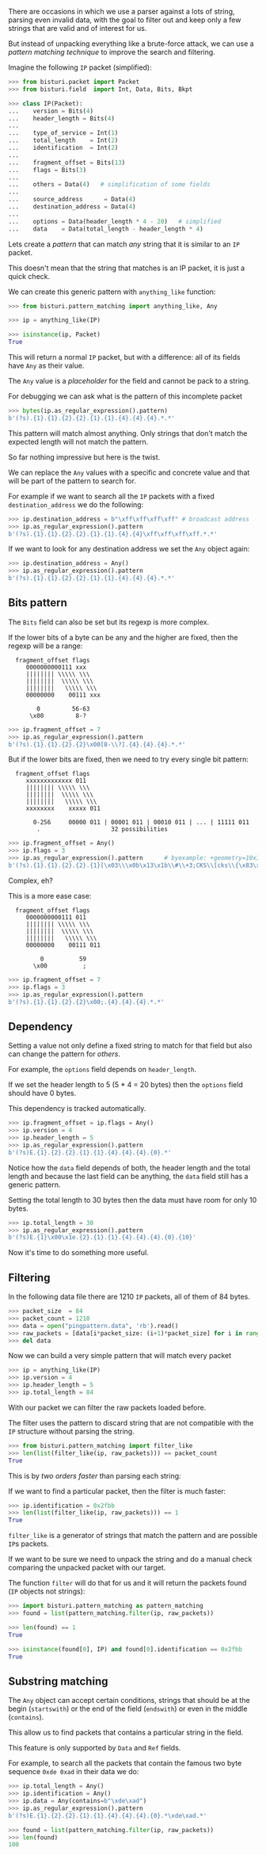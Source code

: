 There are occasions in which we use a parser against a lots of string,
parsing even invalid data, with the goal to filter out and keep only
a few strings that are valid and of interest for us.

But instead of unpacking everything like a brute-force attack,
we can use a *pattern matching technique* to
improve the search and filtering.

Imagine the following `IP` packet (simplified):

```python
>>> from bisturi.packet import Packet
>>> from bisturi.field  import Int, Data, Bits, Bkpt

>>> class IP(Packet):
...    version = Bits(4)
...    header_length = Bits(4)
...
...    type_of_service = Int(1)
...    total_length    = Int(2)
...    identification  = Int(2)
...
...    fragment_offset = Bits(13)
...    flags = Bits(3)
...
...    others = Data(4)   # simplification of some fields
...
...    source_address      = Data(4)
...    destination_address = Data(4)
...
...    options = Data(header_length * 4 - 20)   # simplified
...    data    = Data(total_length - header_length * 4)
```

Lets create a *pattern* that can match *any* string that it is similar
to an `IP` packet.

This doesn't mean that the string that matches is an IP packet, it is
just a quick check.

We can create this generic pattern with `anything_like` function:

```python
>>> from bisturi.pattern_matching import anything_like, Any

>>> ip = anything_like(IP)

>>> isinstance(ip, Packet)
True
```

This will return a normal `IP` packet, but with a difference:
all of its fields have `Any` as their value.

The `Any` value is a *placeholder* for the field and cannot be pack to a string.

For debugging we can ask what is the pattern of this incomplete packet

```python
>>> bytes(ip.as_regular_expression().pattern)
b'(?s).{1}.{1}.{2}.{2}.{1}.{1}.{4}.{4}.{4}.*.*'
```

This pattern will match almost anything. Only strings that don't match
the expected length will not match the pattern.

So far nothing impressive but here is the twist.

We can replace the `Any` values with a specific and concrete value and
that will be part of the pattern to search for.

For example if we want to search all the `IP` packets with a fixed
`destination_address` we do the following:

```python
>>> ip.destination_address = b"\xff\xff\xff\xff" # broadcast address
>>> ip.as_regular_expression().pattern
b'(?s).{1}.{1}.{2}.{2}.{1}.{1}.{4}.{4}\xff\xff\xff\xff.*.*'
```

If we want to look for any destination address we set the `Any` object again:

```python
>>> ip.destination_address = Any()
>>> ip.as_regular_expression().pattern
b'(?s).{1}.{1}.{2}.{2}.{1}.{1}.{4}.{4}.{4}.*.*'
```

## Bits pattern

The `Bits` field can also be set but its regexp is more complex.

If the lower bits of a byte can be any and the higher are fixed,
then the regexp will be a range:

```
  fragment_offset flags
     0000000000111 xxx
     |||||||| \\\\\ \\\
     ||||||||  \\\\\ \\\
     ||||||||   \\\\\ \\\
     00000000    00111 xxx

        0         56-63
      \x00         8-?
```

```python
>>> ip.fragment_offset = 7
>>> ip.as_regular_expression().pattern
b'(?s).{1}.{1}.{2}.{2}\x00[8-\\?].{4}.{4}.{4}.*.*'
```

But if the lower bits are fixed, then we need to try every single bit pattern:

```
  fragment_offset flags
     xxxxxxxxxxxxx 011
     |||||||| \\\\\ \\\
     ||||||||  \\\\\ \\\
     ||||||||   \\\\\ \\\
     xxxxxxxx    xxxxx 011

       0-256     00000 011 | 00001 011 | 00010 011 | ... | 11111 011
        .                    32 possibilities
```

```python
>>> ip.fragment_offset = Any()
>>> ip.flags = 3
>>> ip.as_regular_expression().pattern		# byexample: +geometry=10x300
b'(?s).{1}.{1}.{2}.{2}.{1}[\x03\\\x0b\x13\x1b\\#\\+3;CKS\\[cks\\{\x83\x8b\x93\x9b\xa3\xab\xb3\xbb\xc3\xcb\xd3\xdb\xe3\xeb\xf3\xfb].{4}.{4}.{4}.*.*'
```

Complex, eh?

This is a more ease case:

```
  fragment_offset flags
     0000000000111 011
     |||||||| \\\\\ \\\
     ||||||||  \\\\\ \\\
     ||||||||   \\\\\ \\\
     00000000    00111 011

         0          59
       \x00          ;
```

```python
>>> ip.fragment_offset = 7
>>> ip.flags = 3
>>> ip.as_regular_expression().pattern
b'(?s).{1}.{1}.{2}.{2}\x00;.{4}.{4}.{4}.*.*'
```

## Dependency

Setting a value not only define a fixed string to match for that field
but also can change the pattern for *others*.

For example, the `options` field depends on `header_length`.

If we set the header length to 5 (5 * 4 = 20 bytes) then
the `options` field should have 0 bytes.

This dependency is tracked automatically.

```python
>>> ip.fragment_offset = ip.flags = Any()
>>> ip.version = 4
>>> ip.header_length = 5
>>> ip.as_regular_expression().pattern
b'(?s)E.{1}.{2}.{2}.{1}.{1}.{4}.{4}.{4}.{0}.*'
```

Notice how the `data` field depends of both, the header length
and the total length and because the last field can
be anything, the `data` field still has a generic pattern.

Setting the total length to 30 bytes then the data must have room
for only 10 bytes.

```python
>>> ip.total_length = 30
>>> ip.as_regular_expression().pattern
b'(?s)E.{1}\x00\x1e.{2}.{1}.{1}.{4}.{4}.{4}.{0}.{10}'
```

Now it's time to do something more useful.

## Filtering

In the following data file there are 1210 `IP` packets, all of them of 84 bytes.

```python
>>> packet_size  = 84
>>> packet_count = 1210
>>> data = open("pingpattern.data", 'rb').read()
>>> raw_packets = [data[i*packet_size: (i+1)*packet_size] for i in range(packet_count)]
>>> del data
```

Now we can build a very simple pattern that will match every packet

```python
>>> ip = anything_like(IP)
>>> ip.version = 4
>>> ip.header_length = 5
>>> ip.total_length = 84
```

With our packet we can filter the raw packets loaded before.

The filter uses the pattern
to discard string that are not compatible with the `IP` structure
without parsing the string.

```python
>>> from bisturi.pattern_matching import filter_like
>>> len(list(filter_like(ip, raw_packets))) == packet_count
True
```

This is by *two orders faster* than parsing each string:

If we want to find a particular packet, then the filter is much faster:

```python
>>> ip.identification = 0x2fbb
>>> len(list(filter_like(ip, raw_packets))) == 1
True
```

`filter_like` is a generator of strings that match the pattern and
are possible `IP`s packets.

If we want to be sure we need to unpack the string and do a manual check 
comparing the unpacked packet with our target.

The function `filter` will do that for us and it will return the packets
found (`IP` objects not strings):

```python
>>> import bisturi.pattern_matching as pattern_matching
>>> found = list(pattern_matching.filter(ip, raw_packets))

>>> len(found) == 1
True

>>> isinstance(found[0], IP) and found[0].identification == 0x2fbb
True
```

## Substring matching

The `Any` object can accept certain conditions, strings that should be
at the begin (`startswith`) or the end of the field (`endswith`) or
even in the middle (`contains`).

This allow us to find packets that contains a particular string in the field.

This feature is only supported by `Data` and `Ref` fields.

For example, to search all the packets that contain the famous
two byte sequence `0xde 0xad` in their data we do:

```python
>>> ip.total_length = Any()
>>> ip.identification = Any()
>>> ip.data = Any(contains=b"\xde\xad")
>>> ip.as_regular_expression().pattern
b'(?s)E.{1}.{2}.{2}.{1}.{1}.{4}.{4}.{4}.{0}.*\xde\xad.*'

>>> found = list(pattern_matching.filter(ip, raw_packets))
>>> len(found)
100
```

